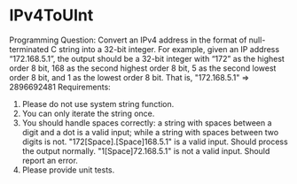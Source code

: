 # IPv4ToUInt

Programming Question:
Convert an IPv4 address in the format of null-terminated C string into a 32-bit integer. For
example, given an IP address “172.168.5.1”, the output should be a 32-bit integer with “172”
as the highest order 8 bit, 168 as the second highest order 8 bit, 5 as the second lowest order
8 bit, and 1 as the lowest order 8 bit. That is,
 "172.168.5.1" => 2896692481
Requirements:
1. Please do not use system string function.
2. You can only iterate the string once.
3. You should handle spaces correctly: a string with spaces between a digit and a dot is a valid
input; while a string with spaces between two digits is not.
 "172[Space].[Space]168.5.1" is a valid input. Should process the output normally.
 "1[Space]72.168.5.1" is not a valid input. Should report an error.
4. Please provide unit tests.